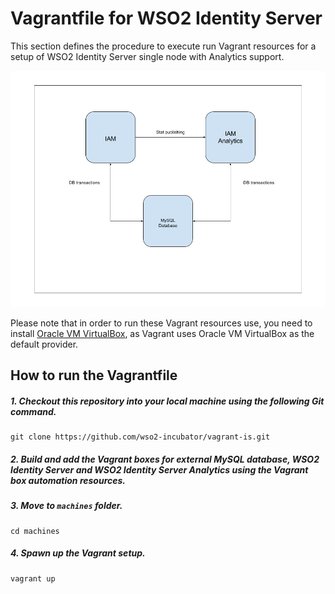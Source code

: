 # Vagrantfile for WSO2 Identity Server

This section defines the procedure to execute run Vagrant resources for a setup of WSO2 Identity Server single
node with Analytics support.<br>

![Deployment architecture](deployment-architecture.png)

Please note that in order to run these Vagrant resources use, you need to install
[Oracle VM VirtualBox](http://www.oracle.com/technetwork/server-storage/virtualbox/downloads/index.html),
as Vagrant uses Oracle VM VirtualBox as the default provider.

## How to run the Vagrantfile

##### 1. Checkout this repository into your local machine using the following Git command.
```
git clone https://github.com/wso2-incubator/vagrant-is.git
```

##### 2. Build and add the Vagrant boxes for external MySQL database, WSO2 Identity Server and WSO2 Identity Server Analytics using the Vagrant box automation resources.

##### 3. Move to `machines` folder.

    cd machines

##### 4. Spawn up the Vagrant setup.

    vagrant up

